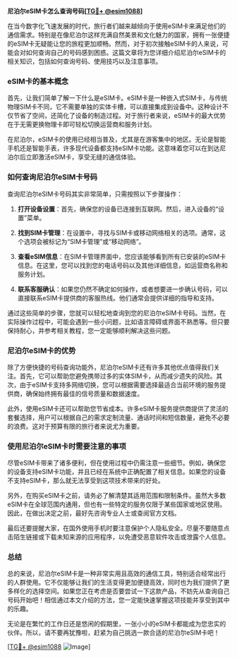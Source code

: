 **尼泊尔eSIM卡怎么查询号码[[TG💪+ @esim1088](https://t.me/s/esim1088)]**

在当今数字化飞速发展的时代，旅行者们越来越倾向于使用eSIM卡来满足他们的通信需求。特别是在像尼泊尔这样充满自然美景和文化魅力的国家，拥有一张便捷的eSIM卡无疑能让您的旅程更加顺畅。然而，对于初次接触eSIM卡的人来说，可能会对如何查询自己的号码感到困惑。这篇文章将为您详细介绍尼泊尔eSIM卡的相关知识，包括如何查询号码、使用技巧以及注意事项。

### eSIM卡的基本概念

首先，让我们简单了解一下什么是eSIM卡。eSIM卡是一种嵌入式SIM卡，与传统物理SIM卡不同，它不需要单独的实体卡槽，可以直接集成到设备中。这种设计不仅节省了空间，还简化了设备的制造过程。对于旅行者来说，eSIM卡的最大优势在于无需更换物理卡即可轻松切换运营商和服务计划。

在尼泊尔，eSIM卡的使用已经相当普及，尤其是在游客集中的地区。无论是智能手机还是智能手表，许多现代设备都支持eSIM卡功能。这意味着您可以在到达尼泊尔后立即激活eSIM卡，享受无缝的通信体验。

### 如何查询尼泊尔eSIM卡号码

查询尼泊尔eSIM卡号码其实非常简单，只需按照以下步骤操作：

1. **打开设备设置**：首先，确保您的设备已连接到互联网。然后，进入设备的“设置”菜单。

2. **找到SIM卡管理**：在设置中，寻找与SIM卡或移动网络相关的选项。通常，这个选项会被标记为“SIM卡管理”或“移动网络”。

3. **查看eSIM信息**：在SIM卡管理界面中，您应该能够看到所有已安装的eSIM卡信息。在这里，您可以找到您的电话号码以及其他详细信息，如运营商名称和服务计划。

4. **联系客服确认**：如果您仍然不确定如何操作，或者想要进一步确认号码，可以直接联系eSIM卡提供商的客服热线。他们通常会提供详细的指导和支持。

通过这些简单的步骤，您就可以轻松地查询到您的尼泊尔eSIM卡号码。当然，在实际操作过程中，可能会遇到一些小问题，比如语言障碍或界面不熟悉等。但只要保持耐心，并参考相关教程，您一定能够顺利解决这些问题。

### 尼泊尔eSIM卡的优势

除了方便快捷的号码查询功能外，尼泊尔eSIM卡还有许多其他优点值得我们关注。首先，它可以帮助您避免携带过多的实体SIM卡，从而减少遗失的风险。其次，由于eSIM卡支持多网络切换，您可以根据需要选择最适合当前环境的服务提供商，确保始终拥有最佳的信号质量和数据速度。

此外，使用eSIM卡还可以帮助您节省成本。许多eSIM卡服务提供商提供了灵活的套餐选择，用户可以根据自己的需求定制流量、通话时间和短信数量，避免不必要的浪费。这对于预算有限的旅行者来说尤为重要。

### 使用尼泊尔eSIM卡时需要注意的事项

尽管eSIM卡带来了诸多便利，但在使用过程中仍需注意一些细节。例如，确保您的设备支持eSIM卡功能，并且已经在系统中正确配置了相关信息。如果您的设备不支持eSIM卡，那么就无法享受到这项技术带来的好处。

另外，在购买eSIM卡之前，请务必了解清楚其适用范围和限制条件。虽然大多数eSIM卡在全球范围内通用，但也有一些特定的服务仅限于某些国家或地区使用。因此，在做出决定之前，最好先咨询专业人士或查阅官方文档。

最后还要提醒大家，在国外使用手机时要注意保护个人隐私安全。尽量不要随意点击陌生链接或下载未知来源的应用程序，以免遭受恶意软件攻击或泄露个人信息。

### 总结

总的来说，尼泊尔eSIM卡是一种非常实用且高效的通信工具，特别适合经常出行的人群使用。它不仅能够让我们的生活变得更加便捷高效，同时也为我们提供了更多样化的选择空间。如果您正在考虑是否要尝试一下这款产品，不妨先从查询自己号码开始吧！相信通过本文介绍的方法，您一定能快速掌握这项技能并享受到其中的乐趣。

无论是在繁忙的工作日还是悠闲的假期里，一张小小的eSIM卡都能成为您忠实的伙伴。所以，请不要再犹豫啦，赶紧为自己挑选一款合适的尼泊尔eSIM卡吧！

[[TG💪+ @esim1088](https://t.me/s/esim1088) ![Image](https://i.postimg.cc/4NQfJmqS/Snipaste-2025-05-13-00-14-12.png)]
